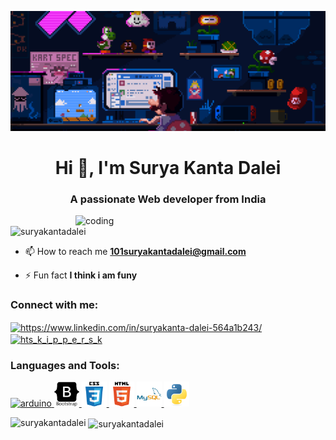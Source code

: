 ![logo](https://github.com/Suryakantadalei/Suryakantadalei/blob/main/173735367-b75edb3b-61ec-4323-a10f-5d98e1d7b97a.gif)
 <h1 align="center">Hi 👋, I'm Surya Kanta Dalei</h1>
<h3 align="center">A passionate Web developer from India</h3>


 <img align="right" alt="coding" width="400px" src="https://media.tenor.com/D609Ay5PK5QAAAAi/skill-issue-coding.gif"/>
 

<p align="left"> <img src="https://komarev.com/ghpvc/?username=suryakantadalei&label=Profile%20views&color=0e75b6&style=flat" alt="suryakantadalei" /> </p>


- 📫 How to reach me **101suryakantadalei@gmail.com**

- ⚡ Fun fact **I think i am funy**

<h3 align="left">Connect with me:</h3>
<p align="left">
<a href="https://linkedin.com/in/https://www.linkedin.com/in/suryakanta-dalei-564a1b243/" target="blank"><img align="center" src="https://raw.githubusercontent.com/rahuldkjain/github-profile-readme-generator/master/src/images/icons/Social/linked-in-alt.svg" alt="https://www.linkedin.com/in/suryakanta-dalei-564a1b243/" height="30" width="40" /></a>
<a href="https://instagram.com/hts_k_i_p_p_e_r_s_k" target="blank"><img align="center" src="https://raw.githubusercontent.com/rahuldkjain/github-profile-readme-generator/master/src/images/icons/Social/instagram.svg" alt="hts_k_i_p_p_e_r_s_k" height="30" width="40" /></a>
</p>

<h3 align="left">Languages and Tools:</h3>
<p align="left"> <a href="https://www.arduino.cc/" target="_blank" rel="noreferrer"> <img src="https://cdn.worldvectorlogo.com/logos/arduino-1.svg" alt="arduino" width="40" height="40"/> </a> <a href="https://getbootstrap.com" target="_blank" rel="noreferrer"> <img src="https://raw.githubusercontent.com/devicons/devicon/master/icons/bootstrap/bootstrap-plain-wordmark.svg" alt="bootstrap" width="40" height="40"/> </a> <a href="https://www.w3schools.com/css/" target="_blank" rel="noreferrer"> <img src="https://raw.githubusercontent.com/devicons/devicon/master/icons/css3/css3-original-wordmark.svg" alt="css3" width="40" height="40"/> </a> <a href="https://www.w3.org/html/" target="_blank" rel="noreferrer"> <img src="https://raw.githubusercontent.com/devicons/devicon/master/icons/html5/html5-original-wordmark.svg" alt="html5" width="40" height="40"/> </a> <a href="https://www.mysql.com/" target="_blank" rel="noreferrer"> <img src="https://raw.githubusercontent.com/devicons/devicon/master/icons/mysql/mysql-original-wordmark.svg" alt="mysql" width="40" height="40"/> </a> <a href="https://www.python.org" target="_blank" rel="noreferrer"> <img src="https://raw.githubusercontent.com/devicons/devicon/master/icons/python/python-original.svg" alt="python" width="40" height="40"/> </a> </p>

<p><img align="left" src="https://github-readme-stats.vercel.app/api/top-langs?username=suryakantadalei&show_icons=true&locale=en&layout=compact" alt="suryakantadalei" /></p>

<p>&nbsp;<img align="center" src="https://github-readme-stats.vercel.app/api?username=suryakantadalei&show_icons=true&locale=en" alt="suryakantadalei" /></p>
